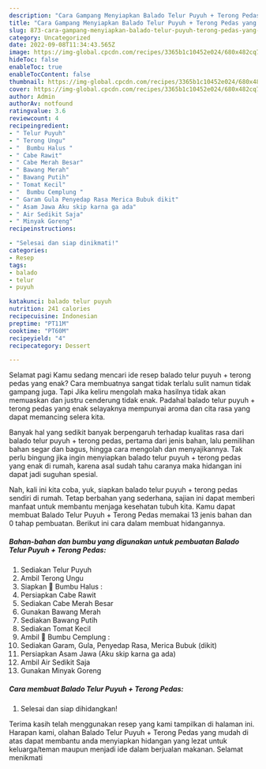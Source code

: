 ```yaml
---
description: "Cara Gampang Menyiapkan Balado Telur Puyuh + Terong Pedas yang Enak Banget, Buat Buka Puasa}"
title: "Cara Gampang Menyiapkan Balado Telur Puyuh + Terong Pedas yang Enak Banget, Buat Buka Puasa}"
slug: 873-cara-gampang-menyiapkan-balado-telur-puyuh-terong-pedas-yang-enak-banget-buat-buka-puasa
category: Uncategorized
date: 2022-09-08T11:34:43.565Z
image: https://img-global.cpcdn.com/recipes/3365b1c10452e024/680x482cq70/balado-telur-puyuh-terong-pedas-foto-resep-utama.jpg
hideToc: false
enableToc: true
enableTocContent: false
thumbnail: https://img-global.cpcdn.com/recipes/3365b1c10452e024/680x482cq70/balado-telur-puyuh-terong-pedas-foto-resep-utama.jpg
cover: https://img-global.cpcdn.com/recipes/3365b1c10452e024/680x482cq70/balado-telur-puyuh-terong-pedas-foto-resep-utama.jpg
author: Admin
authorAv: notfound
ratingvalue: 3.6
reviewcount: 4
recipeingredient:
- " Telur Puyuh"
- " Terong Ungu"
- "  Bumbu Halus "
- " Cabe Rawit"
- " Cabe Merah Besar"
- " Bawang Merah"
- " Bawang Putih"
- " Tomat Kecil"
- "  Bumbu Cemplung "
- " Garam Gula Penyedap Rasa Merica Bubuk dikit"
- " Asam Jawa Aku skip karna ga ada"
- " Air Sedikit Saja"
- " Minyak Goreng"
recipeinstructions:

- "Selesai dan siap dinikmati!"
categories:
- Resep
tags:
- balado
- telur
- puyuh

katakunci: balado telur puyuh 
nutrition: 241 calories
recipecuisine: Indonesian
preptime: "PT11M"
cooktime: "PT60M"
recipeyield: "4"
recipecategory: Dessert

---
```



Selamat pagi Kamu sedang mencari ide resep balado telur puyuh + terong pedas yang enak? Cara membuatnya sangat tidak terlalu sulit namun tidak gampang juga. Tapi Jika keliru mengolah maka hasilnya tidak akan memuaskan dan justru cenderung tidak enak. Padahal balado telur puyuh + terong pedas yang enak selayaknya mempunyai aroma dan cita rasa yang dapat memancing selera kita.


Banyak hal yang sedikit banyak berpengaruh terhadap kualitas rasa dari balado telur puyuh + terong pedas, pertama dari jenis bahan, lalu pemilihan bahan segar dan bagus, hingga cara mengolah dan menyajikannya. Tak perlu bingung jika ingin menyiapkan balado telur puyuh + terong pedas yang enak di rumah, karena asal sudah tahu caranya maka hidangan ini dapat jadi suguhan spesial.




Nah, kali ini kita coba, yuk, siapkan balado telur puyuh + terong pedas sendiri di rumah. Tetap berbahan yang sederhana, sajian ini dapat memberi manfaat untuk membantu menjaga kesehatan tubuh kita. Kamu dapat membuat Balado Telur Puyuh + Terong Pedas memakai 13 jenis bahan dan 0 tahap pembuatan. Berikut ini cara dalam membuat hidangannya.

<!--inarticleads1-->

##### Bahan-bahan dan bumbu yang digunakan untuk pembuatan Balado Telur Puyuh + Terong Pedas:

1. Sediakan  Telur Puyuh
1. Ambil  Terong Ungu
1. Siapkan  🍒 Bumbu Halus :
1. Persiapkan  Cabe Rawit
1. Sediakan  Cabe Merah Besar
1. Gunakan  Bawang Merah
1. Sediakan  Bawang Putih
1. Sediakan  Tomat Kecil
1. Ambil  🍒 Bumbu Cemplung :
1. Sediakan  Garam, Gula, Penyedap Rasa, Merica Bubuk (dikit)
1. Persiapkan  Asam Jawa (Aku skip karna ga ada)
1. Ambil  Air Sedikit Saja
1. Gunakan  Minyak Goreng




<!--inarticleads2-->

##### Cara membuat Balado Telur Puyuh + Terong Pedas:


1. Selesai dan siap dihidangkan!



Terima kasih telah menggunakan resep yang kami tampilkan di halaman ini. Harapan kami, olahan Balado Telur Puyuh + Terong Pedas yang mudah di atas dapat membantu anda menyiapkan hidangan yang lezat untuk keluarga/teman maupun menjadi ide dalam berjualan makanan. Selamat menikmati

